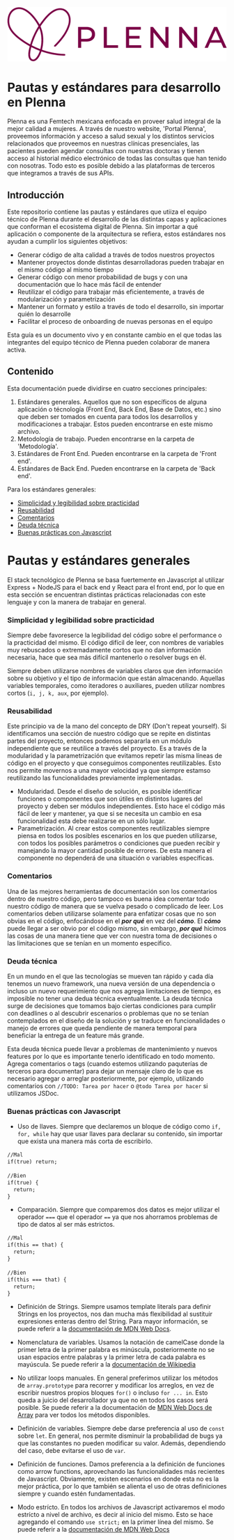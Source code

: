 ![Logo de Plenna](/assets/logo.png)

# Pautas y estándares para desarrollo en Plenna

Plenna es una Femtech mexicana enfocada en proveer salud integral de la mejor calidad a mujeres. A través de nuestro website, 'Portal Plenna', proveemos información y acceso a salud sexual y los distintos servicios relacionados que proveemos en nuestras clínicas presenciales, las pacientes pueden agendar consultas con nuestras doctoras y tienen acceso al historial médico electrónico de todas las consultas que han tenido con nosotras. Todo esto es posible debido a las plataformas de terceros que integramos a través de sus APIs.

## **Introducción**

Este repositorio contiene las pautas y estándares que utiiza el equipo técnico de Plenna durante el desarrollo de las distintas capas y aplicaciones que conforman el ecosistema digital de Plenna. Sin importar a qué aplicación o componente de la arquitectura se refiera, estos estándares nos ayudan a cumplir los siguientes objetivos:

- Generar código de alta calidad a través de todos nuestros proyectos
- Mantener proyectos donde distintas desarrolladoras pueden trabajar en el mismo código al mismo tiempo
- Generar código con menor probabilidad de bugs y con una documentación que lo hace más fácil de entender
- Reutilizar el código para trabajar más eficientemente, a través de modularización y parametrización
- Mantener un formato y estilo a través de todo el desarrollo, sin importar quién lo desarrolle
- Facilitar el proceso de onboarding de nuevas personas en el equipo

Esta guía es un documento vivo y en constante cambio en el que todas las integrantes del equipo técnico de Plenna pueden colaborar de manera activa.

## **Contenido**

Esta documentación puede dividirse en cuatro secciones principales:

1. Estándares generales. Aquellos que no son específicos de alguna aplicación o técnología (Front End, Back End, Base de Datos, etc.) sino que deben ser tomados en cuenta para todos los desarrollos y modificaciones a trabajar. Estos pueden encontrarse en este mismo archivo.
2. Metodología de trabajo. Pueden encontrarse en la carpeta de 'Metodología'.
3. Estándares de Front End. Pueden encontrarse en la carpeta de 'Front end'.
4. Estándares de Back End. Pueden encontrarse en la carpeta de 'Back end'.

Para los estándares generales:

- [Simplicidad y legibilidad sobre practicidad](#simplicidad-y-legibilidad-sobre-practicidad)
- [Reusabilidad](#reusabilidad)
- [Comentarios](#comentarios)
- [Deuda técnica](#deuda-técnica)
- [Buenas prácticas con Javascript](#buenas-prácticas-con-javascript)

# Pautas y estándares generales

El stack tecnológico de Plenna se basa fuertemente en Javascript al utilizar Express + NodeJS para el back end y React para el front end, por lo que en esta sección se encuentran distintas prácticas relacionadas con este lenguaje y con la manera de trabajar en general.

### **Simplicidad y legibilidad sobre practicidad**

Siempre debe favoreserce la legibilidad del código sobre el performance o la practicidad del mismo. El código difícil de leer, con nombres de variables muy rebuscados o extremadamente cortos que no dan información necesaria, hace que sea más difícil mantenerlo o resolver bugs en él.

Siempre deben utilizarse nombres de variables claros que den información sobre su objetivo y el tipo de información que están almacenando. Aquellas variables temporales, como iteradores o auxiliares, pueden utilizar nombres cortos (`i, j, k, aux`, por ejemplo).

### **Reusabilidad**

Este principio va de la mano del concepto de DRY (Don't repeat yourself). Si identificamos una sección de nuestro código que se repite en distintas partes del proyecto, entonces podemos separarla en un módulo independiente que se reutilice a través del proyecto. Es a través de la modularidad y la parametrización que evitamos repetir las misma líneas de código en el proyecto y que conseguimos componentes reutilizables. Esto nos permite movernos a una mayor velocidad ya que siempre estamso reutilizando las funcionalidades previamente implementadas.

- Modularidad. Desde el diseño de solución, es posible identificar funciones o componentes que son útiles en distintos lugares del proyecto y deben ser módulos independientes. Esto hace el código más fácil de leer y mantener, ya que si se necesita un cambio en esa funcionalidad esta debe realizarse en un sólo lugar.
- Parametrización. Al crear estos componentes reutilizables siempre piensa en todos los posibles escenarios en los que pueden utilizarse, con todos los posibles parámetros o condiciones que pueden recibir y manejando la mayor cantidad posible de errores. De esta manera el componente no dependerá de una situación o variables específicas.

### **Comentarios**

Una de las mejores herramientas de documentación son los comentarios dentro de nuestro código, pero tampoco es buena idea comentar todo nuestro código de manera que se vuelva pesado o complicado de leer. Los comentarios deben utilizarse solamente para enfatizar cosas que no son obvias en el código, enfocándose en el **_por qué_** en vez del **_cómo_**. El **_cómo_** puede llegar a ser obvio por el código mismo, sin embargo, **_por qué_** hicimos las cosas de una manera tiene que ver con nuestra toma de decisiones o las limitaciones que se tenían en un momento específico.

### **Deuda técnica**

En un mundo en el que las tecnologías se mueven tan rápido y cada día tenemos un nuevo framework, una nueva versión de una dependencia o incluso un nuevo requerimiento que nos agrega limitaciones de tiempo, es imposible no tener una dedua técnica eventualmente. La deuda técnica surge de decisiones que tomamos bajo ciertas condiciones para cumplir con deadlines o al descubrir escenarios o problemas que no se tenían contemplados en el diseño de la solución y se traduce en funcionalidades o manejo de errores que queda pendiente de manera temporal para beneficiar la entrega de un feature más grande.

Esta deuda técnica puede llevar a problemas de mantenimiento y nuevos features por lo que es importante tenerlo identificado en todo momento. Agrega comentarios o tags (cuando estemos utilizando paquterías de terceros para documentar) para dejar un mensaje claro de lo que es necesario agregar o arreglar posteriormente, por ejemplo, utilizando comentarios con `//TODO: Tarea por hacer` o `@todo Tarea por hacer` si utilizamos JSDoc.

### **Buenas prácticas con Javascript**

- Uso de llaves. Siempre que declaremos un bloque de código como `if, for, while` hay que usar llaves para declarar su contenido, sin importar que exista una manera más corta de escribirlo.

```
//Mal
if(true) return;

//Bien
if(true) {
  return;
}
```

- Comparación. Siempre que comparemos dos datos es mejor utilizar el operador `===` que el operador `==` ya que nos ahorramos problemas de tipo de datos al ser más estrictos.

```
//Mal
if(this == that) {
  return;
}

//Bien
if(this === that) {
  return;
}
```

- Definición de Strings. Siempre usamos template literals para definir Strings en los proyectos, nos dan mucha más flexibilidad al sustituir expresiones enteras dentro del String. Para mayor información, se puede referir a la [documentación de MDN Web Docs](https://developer.mozilla.org/en-US/docs/Web/JavaScript/Reference/Template_literals).

- Nomenclatura de variables. Usamos la notación de camelCase donde la primer letra de la primer palabra es minúscula, posteriormente no se usan espacios entre palabras y la primer letra de cada palabra es mayúscula. Se puede referir a la [documentación de Wikipedia](https://en.wikipedia.org/wiki/Camel_case)

- No utilizar loops manuales. En general preferimos utilizar los métodos de `array.prototype` para recorrer y modificar los arreglos, en vez de escribir nuestros propios bloques `for()` o incluso `for ... in`. Esto queda a juicio del desarrollador ya que no en todos los casos será posible. Se puede referir a la documentación de [MDN Web Docs de Array](https://developer.mozilla.org/en-US/docs/Web/JavaScript/Reference/Global_Objects/Array) para ver todos los métodos disponibles.

- Definición de variables. Siempre debe darse preferencia al uso de `const` sobre `let`. En general, nos permite disminuir la probabilidad de bugs ya que las constantes no pueden modificar su valor. Además, dependiendo del caso, debe evitarse el uso de `var`.

- Definición de funciones. Damos preferencia a la definición de funciones como arrow functions, aprovechando las funcionalidades más recientes de Javascript. Obviamente, existen escenarios en donde esta no es la mejor práctica, por lo que también se alienta el uso de otras definiciones siempre y cuando estén fundamentadas.

- Modo estrícto. En todos los archivos de Javascript activaremos el modo estrícto a nivel de archivo, es decir al inicio del mismo. Esto se hace agregando el comando `use strict;` en la primer línea del mismo. Se puede referir a la [documentación de MDN Web Docs](https://developer.mozilla.org/en-US/docs/Web/JavaScript/Reference/Strict_mode)
